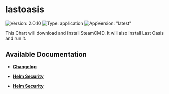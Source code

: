 # lastoasis

![Version: 2.0.10](https://img.shields.io/badge/Version-2.0.10-informational?style=flat-square) ![Type: application](https://img.shields.io/badge/Type-application-informational?style=flat-square) ![AppVersion: "latest"](https://img.shields.io/badge/AppVersion-"latest"-informational?style=flat-square)

This Chart will download and install SteamCMD. It will also install Last Oasis and run it.

## Available Documentation

- [**Changelog**](CHANGELOG)

- [**Helm Security**](container-security)

- [**Helm Security**](helm-security)

